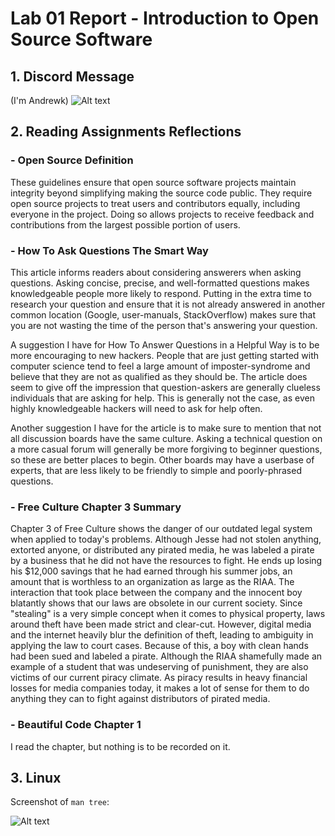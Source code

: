 # Lab 01 Report - Introduction to Open Source Software

## 1. Discord Message
(I'm Andrewk)
![Alt text](https://i.gyazo.com/8e409d779878a5b6c842a4c3da08203e.png)

## 2. Reading Assignments Reflections

### - Open Source Definition
These guidelines ensure that open source software projects maintain integrity beyond simplifying making the source code public. They require open source projects to treat users and contributors equally, including everyone in the project. Doing so allows projects to receive feedback and contributions from the largest possible portion of users.

### - How To Ask Questions The Smart Way
This article informs readers about considering answerers when asking questions. Asking concise, precise, and well-formatted questions makes knowledgeable people more likely to respond. Putting in the extra time to research your question and ensure that it is not already answered in another common location (Google, user-manuals, StackOverflow) makes sure that you are not wasting the time of the person that's answering your question.

A suggestion I have for How To Answer Questions in a Helpful Way is to be more encouraging to new hackers. People that are just getting started with computer science tend to feel a large amount of imposter-syndrome and believe that they are not as qualified as they should be. The article does seem to give off the impression that question-askers are generally clueless individuals that are asking for help. This is generally not the case, as even highly knowledgeable hackers will need to ask for help often.

Another suggestion I have for the article is to make sure to mention that not all discussion boards have the same culture. Asking a technical question on a more casual forum will generally be more forgiving to beginner questions, so these are better places to begin. Other boards may have a userbase of experts, that are less likely to be friendly to simple and poorly-phrased questions. 

### - Free Culture Chapter 3 Summary
Chapter 3 of Free Culture shows the danger of our outdated legal system when applied to today's problems. Although Jesse had not stolen anything, extorted anyone, or distributed any pirated media, he was labeled a pirate by a business that he did not have the resources to fight. He ends up losing his $12,000 savings that he had earned through his summer jobs,  an amount that is worthless to an organization as large as the RIAA. The interaction that took place between the company and the innocent boy blatantly shows that our laws are obsolete in our current society. Since "stealing" is a very simple concept when it comes to physical property, laws around theft have been made strict and clear-cut. However, digital media and the internet heavily blur the definition of theft, leading to ambiguity in applying the law to court cases. Because of this, a boy with clean hands had been sued and labeled a pirate. Although the RIAA shamefully made an example of a student that was undeserving of punishment, they are also victims of our current piracy climate. As piracy results in heavy financial losses for media companies today, it makes a lot of sense for them to do anything they can to fight against distributors of pirated media.

### - Beautiful Code Chapter 1
I read the chapter, but nothing is to be recorded on it.

## 3. Linux
Screenshot of <code>man tree</code>:

![Alt text](https://i.gyazo.com/63918d25678878df42df6e2b5d379f18.png)
